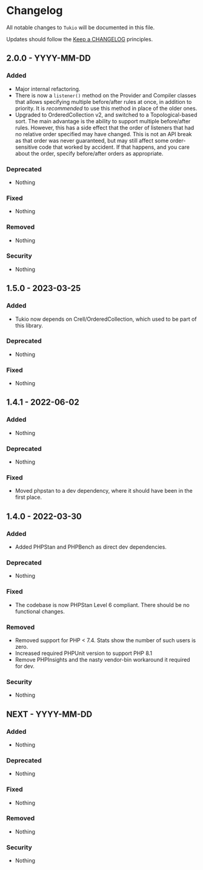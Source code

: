 # Changelog

All notable changes to `Tukio` will be documented in this file.

Updates should follow the [Keep a CHANGELOG](http://keepachangelog.com/) principles.

## 2.0.0 - YYYY-MM-DD

### Added
- Major internal refactoring.
- There is now a `listener()` method on the Provider and Compiler classes that allows specifying multiple before/after rules at once, in addition to priority. It is *recommended* to use this method in place of the older ones.
- Upgraded to OrderedCollection v2, and switched to a Topological-based sort.  The main advantage is the ability to support multiple before/after rules.  However, this has a side effect that the order of listeners that had no relative order specified may have changed.  This is not an API break as that order was never guaranteed, but may still affect some order-sensitive code that worked by accident.  If that happens, and you care about the order, specify before/after orders as appropriate.

### Deprecated
- Nothing

### Fixed
- Nothing

### Removed
- Nothing

### Security
- Nothing


## 1.5.0 - 2023-03-25

### Added
- Tukio now depends on Crell/OrderedCollection, which used to be part of this library.

### Deprecated
- Nothing

### Fixed
- Nothing

## 1.4.1 - 2022-06-02

### Added
- Nothing

### Deprecated
- Nothing

### Fixed
- Moved phpstan to a dev dependency, where it should have been in the first place.

## 1.4.0 - 2022-03-30

### Added
- Added PHPStan and PHPBench as direct dev dependencies.

### Deprecated
- Nothing

### Fixed
- The codebase is now PHPStan Level 6 compliant.  There should be no functional changes.

### Removed
- Removed support for PHP < 7.4.  Stats show the number of such users is zero.
- Increased required PHPUnit version to support PHP 8.1
- Remove PHPInsights and the nasty vendor-bin workaround it required for dev.

### Security
- Nothing

## NEXT - YYYY-MM-DD

### Added
- Nothing

### Deprecated
- Nothing

### Fixed
- Nothing

### Removed
- Nothing

### Security
- Nothing
